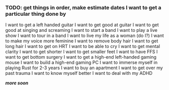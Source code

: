 ### TODO: get things in order, make estimate dates I want to get a particular thing done by

I want to get a left handed guitar
I want to get good at guitar
I want to get good at singing and screaming
I want to start a band
I want to play a live show
I want to tour in a band
I want to live my life as a woman (do I?)
I want to make my voice more feminine
I want to remove body hair
I want to get long hair
I want to get on HRT
I want to be able to cry
I want to get mental clarity
I want to get shorter
I want to get smaller feet
I want to have FFS
I want to get bottom surgery
I want to get a high-end left-handed gaming mouse
I want to build a high-end gaming PC
I want to immerse myself in playing Rust for 2-3 years
I want to buy an apartment
I want to get over my past trauma
I want to know myself better
I want to deal with my ADHD

***more soon***